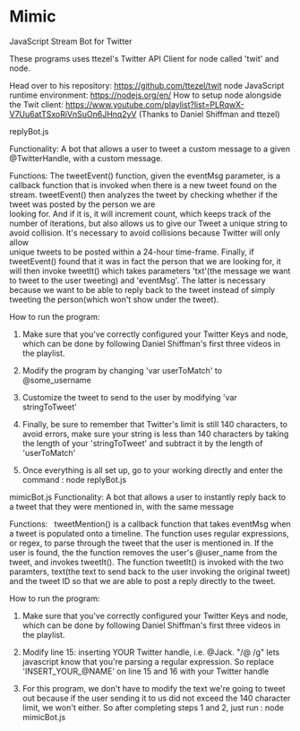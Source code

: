 # Mimic
JavaScript Stream Bot for Twitter

These programs uses ttezel's Twitter API Client for node called 'twit' and node.

  Head over to his repository: https://github.com/ttezel/twit
  node JavaScript runtime environment: https://nodejs.org/en/
  How to setup node alongside the Twit client: https://www.youtube.com/playlist?list=PLRqwX-V7Uu6atTSxoRiVnSuOn6JHnq2yV
    (Thanks to Daniel Shiffman and ttezel)
  
  
replyBot.js
  
  Functionality: A bot that allows a user to tweet a custom message to a given @TwitterHandle, with a custom message.
  
  Functions:
    The tweetEvent() function, given the eventMsg parameter, is a callback function that is invoked when there is a new tweet 
    found on the stream. tweetEvent() then analyzes the tweet by checking whether if the tweet was posted by the person we are  
    looking for. And if it is, it will increment count, which keeps track of the number of iterations, but also allows us to 
    give our Tweet a unique string to avoid collision. It's necessary to avoid collisions because Twitter will only allow  
    unique tweets to be posted within a 24-hour time-frame.
    Finally, if tweetEvent() found that it was in fact the person that we are looking for, it will then invoke tweetIt() which
    takes parameters 'txt'(the message we want to tweet to the user tweeting) and 'eventMsg'. The latter is necessary because
    we want to be able to reply back to the tweet instead of simply tweeting the person(which won't show under the tweet).
    
How to run the program:
1) Make sure that you've correctly configured your Twitter Keys and node, which can be done by following Daniel Shiffman's
first three videos in the playlist.

2) Modify the program by changing 'var userToMatch' to @some_username

3) Customize the tweet to send to the user by modifying 'var stringToTweet'

4) Finally, be sure to remember that Twitter's limit is still 140 characters, to avoid errors, make sure your string is less
than 140 characters by taking the length of your 'stringToTweet' and subtract it by the length of 'userToMatch'

5) Once everything is all set up, go to your working directly and enter the command :
                                                                                      node replyBot.js
                                                                                      
mimicBot.js
  Functionality: A bot that allows a user to instantly reply back to a tweet that they were mentioned in, with the same
  message
  
Functions:
    tweetMention() is a callback function that takes eventMsg when a tweet is populated onto a timeline. The function uses
    regular expressions, or regex, to parse through the tweet that the user is mentioned in. If the user is found, the
    the function removes the user's @user_name from the tweet, and invokes tweetIt(). The function tweetIt() is invoked with 
    the two paramters, text(the text to send back to the user invoking the original tweet) and the tweet ID so that we are
    able to post a reply directly to the tweet.
    
 How to run the program:
  1) Make sure that you've correctly configured your Twitter Keys and node, which can be done by following Daniel Shiffman's
  first three videos in the playlist.
  
  2) Modify line 15: inserting YOUR Twitter handle, i.e. @Jack. "/@ /g" lets javascript know that you're parsing a regular
  expression. So replace 'INSERT_YOUR_@NAME' on line 15 and 16 with your Twitter handle
  
  3) For this program, we don't have to modify the text we're going to tweet out because if the user sending it to us did not
  exceed the 140 character limit, we won't either. So after completing steps 1 and 2, just run :
                                                                                                  node mimicBot.js
    
    
